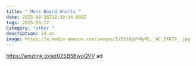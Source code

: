 ```yaml
---
title: " Mens Board Shorts "
date: 2025-08-26T12:39:34.060Z
tags: 2025-08-27
Category: "other "
description: 14.xx
image: https://m.media-amazon.com/images/I/51tGgV+OyML._AC_SX679_.jpg
---
```

https://amzlink.to/az0ZSB5BwoQVV ad